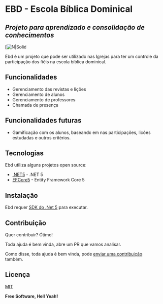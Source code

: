 # EBD - Escola Bíblica Dominical
## _Projeto para aprendizado e consolidação de conhecimentos_

[![N|Solid](https://static.wixstatic.com/media/ca8ef7_863ea4a3856b47e09bbc97b86d50a3db~mv2.jpg/v1/fill/w_560,h_154,al_c,q_80,usm_0.66_1.00_0.01/EBD%20LOGO_editado.webp)

Ebd é um projeto que pode ser utilizado nas Igrejas para ter um controle da participação dos fiéis na escola bíblica dominical.


## Funcionalidades

- Gerenciamento das revistas e lições
- Gerenciamento de alunos
- Gerenciamento de professores
- Chamada de presença

## Funcionalidades futuras

- Gamificação com os alunos, baseando em nas participações, licões estudadas e outros critérios.

## Tecnologias

Ebd utiliza alguns projetos open source:

- [.NET5] - .NET 5
- [EFCore5] - Entity Framework Core 5


## Instalação

Ebd requer [SDK do .Net 5][SDKNet5] para executar.

## Contribuição

Quer contribuir? Ótimo!

Toda ajuda é bem vinda, abre um PR que vamos analisar. 

Como disse, toda ajuda é bem vinda, pode [enviar uma contribuição][BuyBook] também.

## Licença

[MIT](LICENSE)

**Free Software, Hell Yeah!**

[//]: # (Referências utilizadas)

   [Tailwind CSS]: <https://github.com/tailwindlabs/tailwindcss>
   [SDKNet5]: <https://dotnet.microsoft.com/download/dotnet/5.0>
   [.NET5]: <https://docs.microsoft.com/en-us/dotnet/core/dotnet-five>
   [EFCore5]: <https://docs.microsoft.com/en-us/ef/core/what-is-new/ef-core-5.0/whatsnew>
   [BuyBook]: <https://www.buymeacoffee.com/ozielguimaraes>
